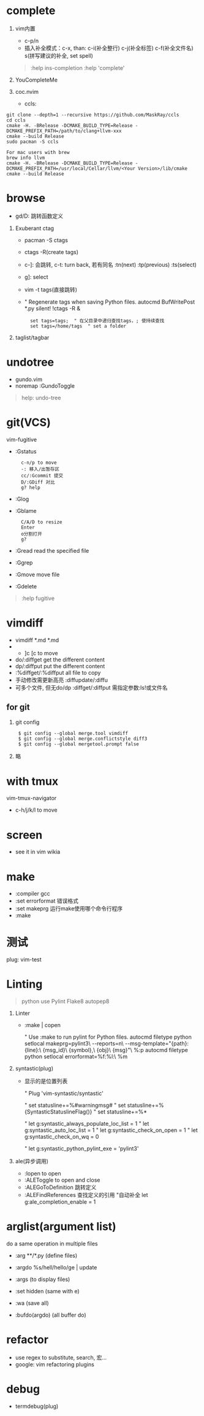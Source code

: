 # complete

1. vim内置
    - c-p/n
    - 插入补全模式：c-x, than: c-i(补全整行) c-j(补全标签) c-f(补全文件名) s(拼写建议的补全, set spell)
    > :help ins-completion :help 'complete'

2. YouCompleteMe
3. coc.nvim
    - ccls:

```
git clone --depth=1 --recursive https://github.com/MaskRay/ccls
cd ccls
cmake -H. -BRelease -DCMAKE_BUILD_TYPE=Release -DCMAKE_PREFIX_PATH=/path/to/clang+llvm-xxx
cmake --build Release
sudo pacman -S ccls

For mac users with brew
brew info llvm
cmake -H. -BRelease -DCMAKE_BUILD_TYPE=Release -DCMAKE_PREFIX_PATH=/usr/local/Cellar/llvm/<Your Version>/lib/cmake
cmake --build Release
```

# browse


- gd/D: 跳转函数定义

1. Exuberant ctag
    - pacman -S ctags
    - ctags -R(create tags)
    - c-]: 会跳转, c-t: turn back, 若有同名 :tn(next) :tp(previous) :ts(select)
    - g]: select
    - vim -t tags(直接跳转)
    - " Regenerate tags when saving Python files.  autocmd BufWritePost \*.py silent! !ctags -R &

            set tags=tags;  " 在父目录中递归查找tags，; 使持续查找
            set tags=/home/tags  " set a folder
2. taglist/tagbar


# undotree
- gundo.vim
- noremap <f5> :GundoToggle<cr>
> help: undo-tree

# git(VCS)
vim-fugitive
- :Gstatus
        
        c-n/p to move
        -: 移入/出暂存区
        cc/:Gcommit 提交
        D/:GDiff 对比
        g? help
- :Glog
- :Gblame

        C/A/D to resize
        Enter
        o分割打开
        g?

- :Gread read the specified file
- :Ggrep 
- :Gmove move file
- :Gdelete
> :help fugitive

# vimdiff
- vimdiff \*.md \*.md 
- - ]c [c to move
- do/:diffget get the different content
- dp/:diffput put the different content
- :%diffget/:%diffput all file to copy
- 手动修改需更新高亮 :diffupdate/:diffu
- 可多个文件, 但无do/dp :diffget/:diffput 需指定参数:ls!或文件名

## for git

1. git config
        
        $ git config --global merge.tool vimdiff
        $ git config --global merge.conflictstyle diff3
        $ git config --global mergetool.prompt false

2. 略

# with tmux
vim-tmux-navigator
- c-h/j/k/l to move


# screen

- see it in vim wikia

# make

- :compiler gcc
- :set errorformat 错误格式
- :set makeprg 运行make使用哪个命令行程序
- :make

# 测试
plug: vim-test

# Linting

> python use Pylint Flake8 autopep8

1. Linter
    - :make | copen

        " Use :make to run pylint for Python files.
        autocmd filetype python setlocal makeprg=pylint3\ --reports=n\ --msg-template=\"{path}:{line}:\ {msg_id}\ {symbol},\ {obj}\ {msg}\"\ %:p
        autocmd filetype python setlocal errorformat=%f:%l:\ %m

2. syntastic(plug)
    - 显示的是位置列表
        
        " Plug 'vim-syntastic/syntastic'

        " set statusline+=%#warningmsg#
        " set statusline+=%{SyntasticStatuslineFlag()}
        " set statusline+=%*
        
        " let g:syntastic_always_populate_loc_list = 1
        " let g:syntastic_auto_loc_list = 1
        " let g:syntastic_check_on_open = 1
        " let g:syntastic_check_on_wq = 0
        
        " let g:syntastic_python_pylint_exe = 'pylint3'

3. ale(异步调用)
    - :lopen to open
    - :ALEToggle to open and close
    - :ALEGoToDefinition 跳转定义
    - :ALEFindReferences 查找定义的引用
    "自动补全
    let g:ale_completion_enable = 1

# arglist(argument list) 

do a same operation in multiple files

- :arg \*\*/\*.py (define files)
- :argdo %s/hell/hello/ge | update
- :args (to display files)

- :set hidden (same with e)
- :wa (save all)

- :bufdo(argdo) (all buffer do)

# refactor

- use regex to substitute, search, 宏...
- google: vim refactoring plugins

# debug

- termdebug(plug)

